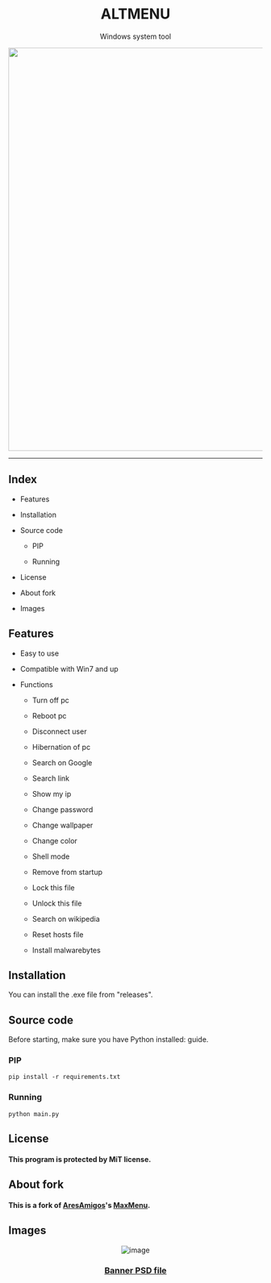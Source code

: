 <div align="center">
  <h1>ALTMENU</h1>
  <p>Windows system tool</p>
  <img src="https://user-images.githubusercontent.com/76649588/200175486-e2d8fd40-cb74-487a-97df-5c955e7107c3.png" width=800px>
</div>

---

## Index

- Features

- Installation

- Source code
  
  - PIP
  
  - Running

- License

- About fork

- Images

## Features

- Easy to use

- Compatible with Win7 and up

- Functions
  
  - Turn off pc
  
  - Reboot pc
  
  - Disconnect user
  
  - Hibernation of pc
  
  - Search on Google
  
  - Search link
  
  - Show my ip
  
  - Change password
  
  - Change wallpaper
  
  - Change color
  
  - Shell mode
  
  - Remove from startup
  
  - Lock this file
  
  - Unlock this file
  
  - Search on wikipedia
  
  - Reset hosts file
  
  - Install malwarebytes

## Installation

You can install the .exe file from "releases". 

## Source code

Before starting, make sure you have Python installed: guide.

### PIP

```batch
pip install -r requirements.txt
```

### Running

```batch
python main.py
```

## License

#### This program is protected by MiT license.



## About fork

#### This is a fork of [AresAmigos](https://github.com/AresAmigos)'s [MaxMenu](https://github.com/AresAmigos/MaxMenu).



## Images

<div align="center">

  ![image](https://user-images.githubusercontent.com/76649588/200168527-37009d7f-ccb0-41dc-86cb-108d09a1ee11.png)
  ### [Banner PSD file](.img/altmenu.psd)

</div>
